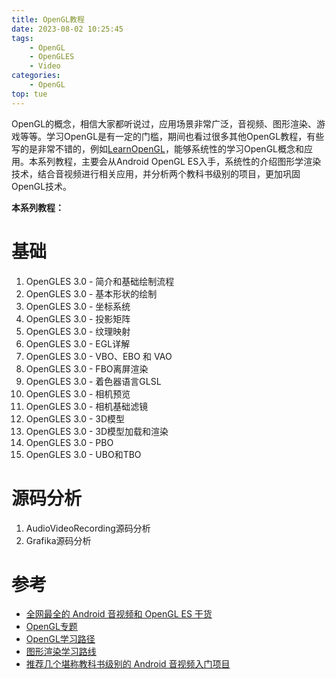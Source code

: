 ```yaml
---
title: OpenGL教程
date: 2023-08-02 10:25:45
tags:
    - OpenGL
    - OpenGLES
    - Video
categories:
    - OpenGL
top: tue
---
```

OpenGL的概念，相信大家都听说过，应用场景非常广泛，音视频、图形渲染、游戏等等。学习OpenGL是有一定的门槛，期间也看过很多其他OpenGL教程，有些写的是非常不错的，例如[LearnOpenGL](https://learnopengl.com/)，能够系统性的学习OpenGL概念和应用。本系列教程，主要会从Android OpenGL ES入手，系统性的介绍图形学渲染技术，结合音视频进行相关应用，并分析两个教科书级别的项目，更加巩固OpenGL技术。
<!--more-->
**本系列教程：**
# 基础
1. OpenGLES 3.0 - 简介和基础绘制流程
2. OpenGLES 3.0 - 基本形状的绘制
3. OpenGLES 3.0 - 坐标系统
4. OpenGLES 3.0 - 投影矩阵
5. OpenGLES 3.0 - 纹理映射
6. OpenGLES 3.0 - EGL详解
7. OpenGLES 3.0 - VBO、EBO 和 VAO
8. OpenGLES 3.0 - FBO离屏渲染
9. OpenGLES 3.0 - 着色器语言GLSL
10. OpenGLES 3.0 - 相机预览
11. OpenGLES 3.0 - 相机基础滤镜
12. OpenGLES 3.0 - 3D模型
13. OpenGLES 3.0 - 3D模型加载和渲染
14. OpenGLES 3.0 - PBO
15. OpenGLES 3.0 - UBO和TBO
# 源码分析
1. AudioVideoRecording源码分析
2. Grafika源码分析


# 参考
- [全网最全的 Android 音视频和 OpenGL ES 干货](https://mp.weixin.qq.com/s/2BVT9nUsdJppO48nXs92-g)
- [OpenGL专题](https://mp.weixin.qq.com/mp/appmsgalbum?__biz=MzA4MjU1MDk3Ng==&action=getalbum&album_id=1337181710408302593&scene=173&from_msgid=2451526136&from_itemidx=1&count=3&nolastread=1#wechat_redirect)
- [OpenGL学习路径](https://cstsinghua.github.io/2018/07/12/openGL%E5%AD%A6%E4%B9%A0%E8%B7%AF%E5%BE%84/)
- [图形渲染学习路线](https://zhuanlan.zhihu.com/p/553509106)
- [推荐几个堪称教科书级别的 Android 音视频入门项目](https://glumes.com/android-av-beginner-resource/)